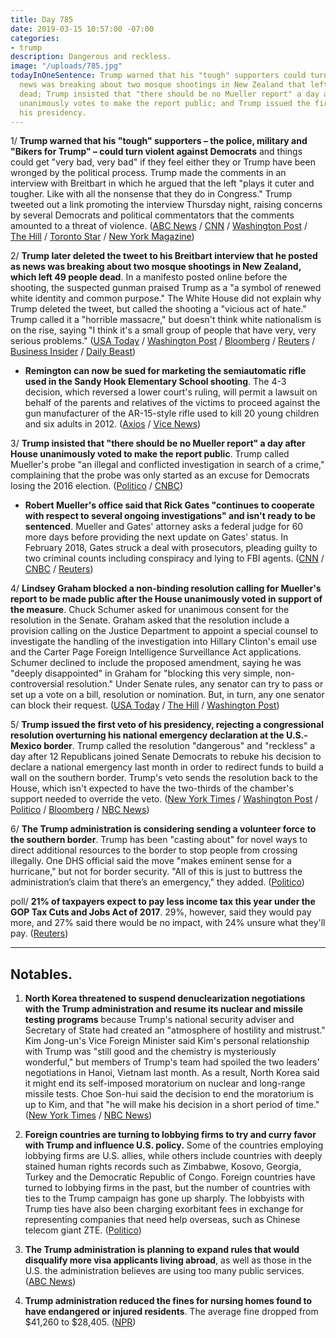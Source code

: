 ```yaml
---
title: Day 785
date: 2019-03-15 10:57:00 -07:00
categories:
- trump
description: Dangerous and reckless.
image: "/uploads/785.jpg"
todayInOneSentence: Trump warned that his "tough" supporters could turn violent as
  news was breaking about two mosque shootings in New Zealand that left 49 people
  dead; Trump insisted that "there should be no Mueller report" a day after House
  unanimously votes to make the report public; and Trump issued the first veto of
  his presidency.
---
```


1/  **Trump warned that his "tough" supporters – the police, military and "Bikers for Trump" – could turn violent against Democrats** and things could get "very bad, very bad" if they feel either they or Trump have been wronged by the political process. Trump made the comments in an interview with Breitbart in which he argued that the left "plays it cuter and tougher. Like with all the nonsense that they do in Congress." Trump tweeted out a link promoting the interview Thursday night, raising concerns by several Democrats and political commentators that the comments amounted to a threat of violence. ([ABC News](https://abcnews.go.com/Politics/trump-warns-tough-supporters-turn-things-bad-provoked/story?id=61709959) / [CNN](https://www.cnn.com/2019/03/15/politics/trump-breitbart-interview-tough-supporters-democrats-violence/index.html) / [Washington Post](https://www.washingtonpost.com/politics/2019/03/14/trump-again-nods-toward-violence-by-his-supporters-maybe-something-bigger/) / [The Hill](https://thehill.com/homenews/administration/434110-trump-suggests-that-things-could-get-very-bad-if-military-police) / [Toronto Star](https://www.thestar.com/news/world/2019/03/14/trump-issues-warning-to-opponents-it-would-be-very-bad-if-his-military-police-and-biker-supporters-got-tough.html) / [New York Magazine](https://nymag.com/intelligencer/2019/03/trump-threatens-violence-if-democrats-dont-support-him.html))

2/ **Trump later deleted the tweet to his Breitbart interview that he posted as news was breaking about two mosque shootings in New Zealand, which left 49 people dead**.  In a manifesto posted online before the shooting, the suspected gunman praised Trump as a "a symbol of renewed white identity and common purpose." The White House did not explain why Trump deleted the tweet, but called the shooting a "vicious act of hate." Trump called it a "horrible massacre," but doesn't think white nationalism is on the rise, saying "I think it's a small group of people that have very, very serious problems." ([USA Today](https://www.usatoday.com/story/news/politics/2019/03/15/trump-deletes-breitbart-post-how-tough-his-supporters-can-get/3172413002/) / [Washington Post](https://www.washingtonpost.com/politics/trump-offers-us-assistance-after-horrible-massacre-in-new-zealand/2019/03/15/931833d2-4712-11e9-aaf8-4512a6fe3439_story.html) / [Bloomberg](https://www.bloomberg.com/news/articles/2019-03-15/trump-condemns-horrible-massacre-in-new-zealand-mosque-attacks) / [Reuters](https://www.reuters.com/article/us-newzealand-shootout-usa/trump-condemns-new-zealand-mosque-attack-as-horrible-massacre-idUSKCN1QW1M8) / [Business Insider](https://www.businessinsider.com/trump-deletes-breitbart-link-posted-during-new-zealand-mosque-attacks-2019-3) / [Daily Beast](https://www.thedailybeast.com/trumps-biker-threat-came-from-the-putin-playbook-but-tweet-deleted-after-mosque-massacre?ref=scroll))

* **Remington can now be sued for marketing the semiautomatic rifle used in the Sandy Hook Elementary School shooting**. The 4-3 decision, which reversed a lower court's ruling, will permit a lawsuit on behalf of the parents and relatives of the victims to proceed against the gun manufacturer of the AR-15-style rifle used to kill 20 young children and six adults in 2012. ([Axios](https://www.axios.com/remington-sued-marketing-rifle-sandy-hook-shooting-2b05f0cb-1bd8-49e8-b3b0-b0787162d466.html) / [Vice News](https://news.vice.com/en_us/article/wjmybb/sandy-hook-parents-can-now-sue-gunmaker-of-rifle-used-in-school-shooting))

3/ **Trump insisted that "there should be no Mueller report" a day after House unanimously voted to make the report public**. Trump called Mueller's probe "an illegal and conflicted investigation in search of a crime," complaining that the probe was only started as an excuse for Democrats losing the 2016 election. ([Politico](https://www.politico.com/story/2019/03/15/trump-mueller-investigation-1222895) / [CNBC](https://www.cnbc.com/2019/03/15/trump-tweets-there-should-be-no-robert-mueller-russia-probe-report.html))

* **Robert Mueller's office said that Rick Gates "continues to cooperate with respect to several ongoing investigations" and isn't ready to be sentenced**. Mueller and Gates' attorney asks a federal judge for 60 more days before providing the next update on Gates' status. In February 2018, Gates struck a deal with prosecutors, pleading guilty to two criminal counts including conspiracy and lying to FBI agents. ([CNN](https://www.cnn.com/2019/03/15/politics/mueller-report-investigation-gates/index.html) / [CNBC](https://www.cnbc.com/2019/03/15/mueller-former-trump-campaign-official-rick-gates-continues-to-cooperate-in-several-investigations.html) / [Reuters](https://www.reuters.com/article/us-usa-trump-russia-gates-idUSKCN1QW1ZT))

4/ **Lindsey Graham blocked a non-binding resolution calling for Mueller's report to be made public after the House unanimously voted in support of the measure**. Chuck Schumer asked for unanimous consent for the resolution in the Senate. Graham asked that the resolution include a provision calling on the Justice Department to appoint a special counsel to investigate the handling of the investigation into Hillary Clinton's email use and the Carter Page Foreign Intelligence Surveillance Act applications. Schumer declined to include the proposed amendment, saying he was "deeply disappointed" in Graham for "blocking this very simple, non-controversial resolution." Under Senate rules, any senator can try to pass or set up a vote on a bill, resolution or nomination. But, in turn, any one senator can block their request. ([USA Today](https://www.usatoday.com/story/news/politics/2019/03/14/house-calls-public-release-mueller-report-vote/3161577002/) / [The Hill](https://thehill.com/homenews/senate/434124-graham-blocks-resolution-calling-for-mueller-report-to-be-made-public) / [Washington Post](https://www.washingtonpost.com/politics/2019/03/15/house-voted-release-mueller-report-so-why-is-lindsey-graham-blocking-it/))

5/ **Trump issued the first veto of his presidency, rejecting a congressional resolution overturning his national emergency declaration at the U.S.-Mexico border**. Trump called the resolution "dangerous" and "reckless" a day after 12 Republicans joined Senate Democrats to rebuke his decision to declare a national emergency last month in order to redirect funds to build a wall on the southern border. Trump's veto sends the resolution back to the House, which isn't expected to have the two-thirds of the chamber's support needed to override the veto. ([New York Times](https://www.nytimes.com/2019/03/15/us/politics/trump-veto.html) / [Washington Post](https://www.washingtonpost.com/politics/trump-poised-to-issue-first-veto-of-his-presidency-over-emergency-declaration/2019/03/15/a8fe3a86-474c-11e9-aaf8-4512a6fe3439_story.html) / [Politico](https://www.politico.com/story/2019/03/15/trump-veto-national-emergency-1223285) / [Bloomberg](https://www.bloomberg.com/news/articles/2019-03-15/trump-issues-first-veto-on-bill-to-block-his-border-emergency) / [NBC News](https://www.nbcnews.com/politics/white-house/trump-issues-first-veto-rejecting-measure-overturn-border-declaration-n983676))

6/ **The Trump administration is considering sending a volunteer force to the southern border**. Trump has been "casting about" for novel ways to direct additional resources to the border to stop people from crossing illegally. One DHS official said the move "makes eminent sense for a hurricane," but not for border security. "All of this is just to buttress the administration’s claim that there’s an emergency," they added. ([Politico](https://www.politico.com/story/2019/03/14/trump-border-national-emergency-volunteers-1271346))

poll/ **21% of taxpayers expect to pay less income tax this year under the GOP Tax Cuts and Jobs Act of 2017**. 29%, however, said they would pay more, and 27% said there would be no impact, with 24% unsure what they'll pay. ([Reuters](https://www.reuters.com/article/us-usa-tax-survey-idUSKCN1QW1BY))

---

## Notables.

1. **North Korea threatened to suspend denuclearization negotiations with the Trump administration and resume its nuclear and missile testing programs** because Trump's national security adviser and Secretary of State had created an "atmosphere of hostility and mistrust." Kim Jong-un's Vice Foreign Minister said Kim's personal relationship with Trump was "still good and the chemistry is mysteriously wonderful," but members of Trump's team had spoiled the two leaders' negotiations in Hanoi, Vietnam last month. As a result, North Korea said it might end its self-imposed moratorium on nuclear and long-range missile tests. Choe Son-hui said the decision to end the moratorium is up to Kim, and that "he will make his decision in a short period of time." ([New York Times](https://www.nytimes.com/2019/03/15/world/asia/north-korea-kim-jong-un-nuclear.html) / [NBC News](https://www.nbcnews.com/news/world/north-korea-may-suspend-nuclear-talks-u-s-diplomat-warns-n983586))

2. **Foreign countries are turning to lobbying firms to try and curry favor with Trump and influence U.S. policy.** Some of the countries employing lobbying firms are U.S. allies, while others include countries with deeply stained human rights records such as Zimbabwe, Kosovo, Georgia, Turkey and the Democratic Republic of Congo. Foreign countries have turned to lobbying firms in the past, but the number of countries with ties to the Trump campaign has gone up sharply. The lobbyists with Trump ties have also been charging exorbitant fees in exchange for representing companies that need help overseas, such as Chinese telecom giant ZTE. ([Politico](https://www.politico.com/story/2019/03/15/trump-lobby-firms-foreign-governments-1222197))

3. **The Trump administration is planning to expand rules that would disqualify more visa applicants living abroad**, as well as those in the U.S. the administration believes are using too many public services. ([ABC News](https://abcnews.go.com/Politics/trump-administration-deny-visa-applicants-whove-public-assistance/story?id=61656543))

4. **Trump administration reduced the fines for nursing homes found to have endangered or injured residents**. The average fine dropped from $41,260 to $28,405. ([NPR](https://www.npr.org/sections/health-shots/2019/03/15/702645465/trump-administration-cuts-the-size-of-fines-for-health-violations-in-nursing-hom?))